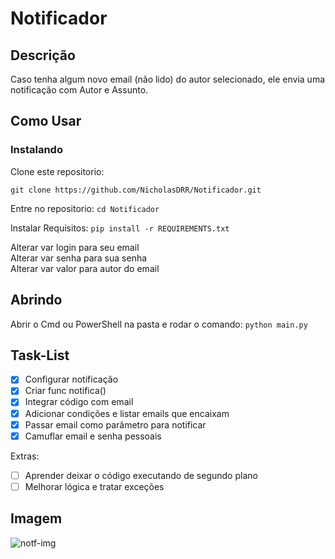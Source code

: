 # Notificador
## Descrição

Caso tenha algum novo email (não lido) do autor selecionado, ele envia uma notificação com Autor e Assunto.

## Como Usar

### Instalando
Clone este repositorio:

```git clone https://github.com/NicholasDRR/Notificador.git```

Entre no repositorio:
```cd Notificador```

Instalar Requisitos:
```pip install -r REQUIREMENTS.txt```

Alterar var login para seu email <br>
Alterar var senha para sua senha <br>
Alterar var valor para autor do email<br>

## Abrindo

Abrir o Cmd ou PowerShell na pasta e rodar o comando: ```python main.py```

## Task-List

- [X] Configurar notificação
- [X] Criar func notifica()
- [X] Integrar código com email
- [X] Adicionar condições e listar emails que encaixam
- [X] Passar email como parâmetro para notificar
- [X] Camuflar email e senha pessoais

Extras:

- [ ] Aprender deixar o código executando de segundo plano
- [ ] Melhorar lógica e tratar exceções

## Imagem
![notf-img](./Notificador.PNG)
